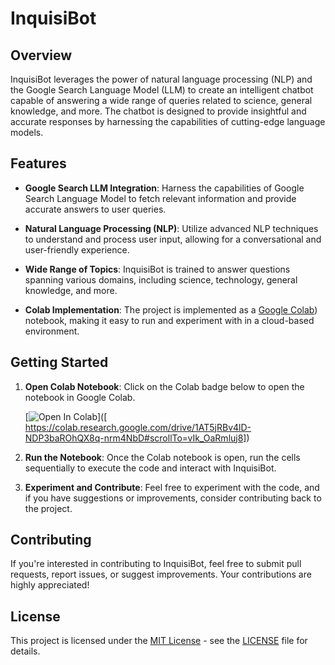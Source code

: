 # InquisiBot

## Overview

InquisiBot leverages the power of natural language processing (NLP) and the Google Search Language Model (LLM) to create an intelligent chatbot capable of answering a wide range of queries related to science, general knowledge, and more. The chatbot is designed to provide insightful and accurate responses by harnessing the capabilities of cutting-edge language models.

## Features

- **Google Search LLM Integration**: Harness the capabilities of Google Search Language Model to fetch relevant information and provide accurate answers to user queries.

- **Natural Language Processing (NLP)**: Utilize advanced NLP techniques to understand and process user input, allowing for a conversational and user-friendly experience.

- **Wide Range of Topics**: InquisiBot is trained to answer questions spanning various domains, including science, technology, general knowledge, and more.

- **Colab Implementation**: The project is implemented as a [Google Colab]([https://colab.research.google.com/](https://colab.research.google.com/drive/1AT5jRBv4lD-NDP3baROhQX8q-nrm4NbD#scrollTo=vIk_OaRmluj8))) notebook, making it easy to run and experiment with in a cloud-based environment.

## Getting Started

1. **Open Colab Notebook**: Click on the Colab badge below to open the notebook in Google Colab.

    [![Open In Colab](https://colab.research.google.com/assets/colab-badge.svg)]([ https://colab.research.google.com/drive/1AT5jRBv4lD-NDP3baROhQX8q-nrm4NbD#scrollTo=vIk_OaRmluj8])

2. **Run the Notebook**: Once the Colab notebook is open, run the cells sequentially to execute the code and interact with InquisiBot.

3. **Experiment and Contribute**: Feel free to experiment with the code, and if you have suggestions or improvements, consider contributing back to the project.

## Contributing

If you're interested in contributing to InquisiBot, feel free to submit pull requests, report issues, or suggest improvements. Your contributions are highly appreciated!

## License

This project is licensed under the [MIT License](LICENSE) - see the [LICENSE](LICENSE) file for details.
